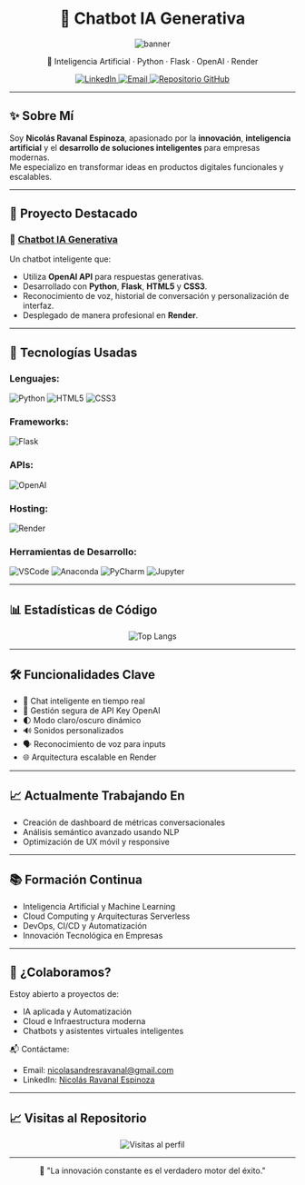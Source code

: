 <h1 align="center">🧠 Chatbot IA Generativa</h1>

<p align="center">
  <img src="https://capsule-render.vercel.app/api?type=wave&color=0e1a2b&height=200&section=header&text=Chatbot%20IA%20Generativa&fontSize=40&fontColor=ffffff" alt="banner" />
</p>

<p align="center">
  🚀 Inteligencia Artificial · Python · Flask · OpenAI · Render
</p>

<p align="center">
<a href="https://www.linkedin.com/in/nicolas-ravanal-espinoza-a440a81b9/" target="_blank">
<img src="https://img.shields.io/badge/LinkedIn-0077B5?style=for-the-badge&logo=linkedin&logoColor=white" alt="LinkedIn" />
</a>
<a href="mailto:nicolasandresravanal@gmail.com">
<img src="https://img.shields.io/badge/Email-D14836?style=for-the-badge&logo=gmail&logoColor=white" alt="Email" />
</a>
<a href="https://github.com/nicoravaesp/chat" target="_blank">
<img src="https://img.shields.io/badge/Repositorio-100000?style=for-the-badge&logo=github&logoColor=white" alt="Repositorio GitHub" />
</a>
</p>

---

## ✨ Sobre Mí

Soy **Nicolás Ravanal Espinoza**, apasionado por la **innovación**, **inteligencia artificial** y el **desarrollo de soluciones inteligentes** para empresas modernas.  
Me especializo en transformar ideas en productos digitales funcionales y escalables.

---

## 🚀 Proyecto Destacado

### 🧠 [Chatbot IA Generativa](https://github.com/nicoravaesp/chat)

Un chatbot inteligente que:

- Utiliza **OpenAI API** para respuestas generativas.
- Desarrollado con **Python**, **Flask**, **HTML5** y **CSS3**.
- Reconocimiento de voz, historial de conversación y personalización de interfaz.
- Desplegado de manera profesional en **Render**.

---

## 📂 Tecnologías Usadas

### Lenguajes:
![Python](https://img.shields.io/badge/Python-3776AB?style=flat-square&logo=python&logoColor=white)
![HTML5](https://img.shields.io/badge/HTML5-E34F26?style=flat-square&logo=html5&logoColor=white)
![CSS3](https://img.shields.io/badge/CSS3-1572B6?style=flat-square&logo=css3&logoColor=white)

### Frameworks:
![Flask](https://img.shields.io/badge/Flask-000000?style=flat-square&logo=flask&logoColor=white)

### APIs:
![OpenAI](https://img.shields.io/badge/OpenAI-412991?style=flat-square&logo=openai&logoColor=white)

### Hosting:
![Render](https://img.shields.io/badge/Render-46E3B7?style=flat-square&logo=render&logoColor=white)

### Herramientas de Desarrollo:
![VSCode](https://img.shields.io/badge/VSCode-007ACC?style=flat-square&logo=visual-studio-code&logoColor=white)
![Anaconda](https://img.shields.io/badge/Anaconda-44A833?style=flat-square&logo=anaconda&logoColor=white)
![PyCharm](https://img.shields.io/badge/PyCharm-000000?style=flat-square&logo=pycharm&logoColor=white)
![Jupyter](https://img.shields.io/badge/Jupyter-F37626?style=flat-square&logo=jupyter&logoColor=white)

---

## 📊 Estadísticas de Código

<p align="center">
  <img src="https://github-readme-stats.vercel.app/api/top-langs/?username=nicoravaesp&layout=donut&theme=blueberry&hide_progress=false&card_width=400&langs_count=8" alt="Top Langs" />
</p>

---

## 🛠️ Funcionalidades Clave

- 💬 Chat inteligente en tiempo real
- 🔑 Gestión segura de API Key OpenAI
- 🌓 Modo claro/oscuro dinámico
- 🔊 Sonidos personalizados
- 🗣️ Reconocimiento de voz para inputs
- 🌐 Arquitectura escalable en Render

---

## 📈 Actualmente Trabajando En

- Creación de dashboard de métricas conversacionales
- Análisis semántico avanzado usando NLP
- Optimización de UX móvil y responsive

---

## 📚 Formación Continua

- Inteligencia Artificial y Machine Learning
- Cloud Computing y Arquitecturas Serverless
- DevOps, CI/CD y Automatización
- Innovación Tecnológica en Empresas

---

## 🤝 ¿Colaboramos?

Estoy abierto a proyectos de:

- IA aplicada y Automatización
- Cloud e Infraestructura moderna
- Chatbots y asistentes virtuales inteligentes

📬 Contáctame:

- Email: [nicolasandresravanal@gmail.com](mailto:nicolasandresravanal@gmail.com)
- LinkedIn: [Nicolás Ravanal Espinoza](https://www.linkedin.com/in/nicolas-ravanal-espinoza-a440a81b9/)

---

## 📈 Visitas al Repositorio

<p align="center">
  <img src="https://komarev.com/ghpvc/?username=nicoravaesp&label=Visitas&color=0e75b6&style=flat" alt="Visitas al perfil" />
</p>

---

<p align="center">
🚀 "La innovación constante es el verdadero motor del éxito."
</p>

